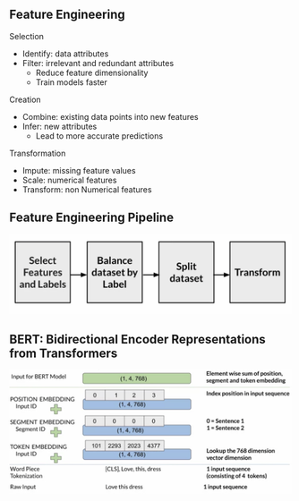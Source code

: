 ## Feature Engineering
Selection
- Identify: data attributes
- Filter: irrelevant and redundant attributes
  - Reduce feature dimensionality
  - Train models faster

Creation
- Combine: existing data points into new features
- Infer: new attributes
  - Lead to more accurate predictions

Transformation
- Impute: missing feature values
- Scale: numerical features
- Transform: non Numerical features

## Feature Engineering Pipeline
![image](pic/feature_engineering_piepeline.png)

## BERT: Bidirectional Encoder Representations from Transformers
![image](pic/example_bert.png)
